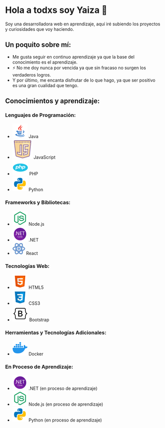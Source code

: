 # Hola a todxs soy Yaiza 👋

Soy una desarrolladora web en aprendizaje, aquí iré subiendo los proyectos y curiosidades que voy haciendo.

## Un poquito sobre mí:

- Me gusta seguir en continuo aprendizaje ya que la base del conocimiento es el aprendizaje.
- ⚡ No me doy nunca por vencida ya que sin fracaso no surgen los verdaderos logros.
- Y por último, me encanta disfrutar de lo que hago, ya que ser positivo es una gran cualidad que tengo.

## Conocimientos y aprendizaje:

### Lenguajes de Programación:
- ![Java](java.png) Java 
- ![JavaScript](javascript.png) JavaScript 
- ![PHP](php.png) PHP 
- ![Python](python.png) Python 

### Frameworks y Bibliotecas:
- ![Node.js](node.js.png) Node.js 
- ![.NET](.net.png) .NET 
- ![React](react.png) React

### Tecnologías Web:
- ![HTML5](html5.png) HTML5
- ![CSS3](css3.png) CSS3 
- ![Bootstrap](bootstrap.png) Bootstrap 

### Herramientas y Tecnologías Adicionales:
- ![Docker](docker.png) Docker 

### En Proceso de Aprendizaje:
- ![.NET](.net.png) .NET (en proceso de aprendizaje)
- ![Node.js](node.js.png) Node.js (en proceso de aprendizaje)
- ![Python](python.png) Python (en proceso de aprendizaje)
